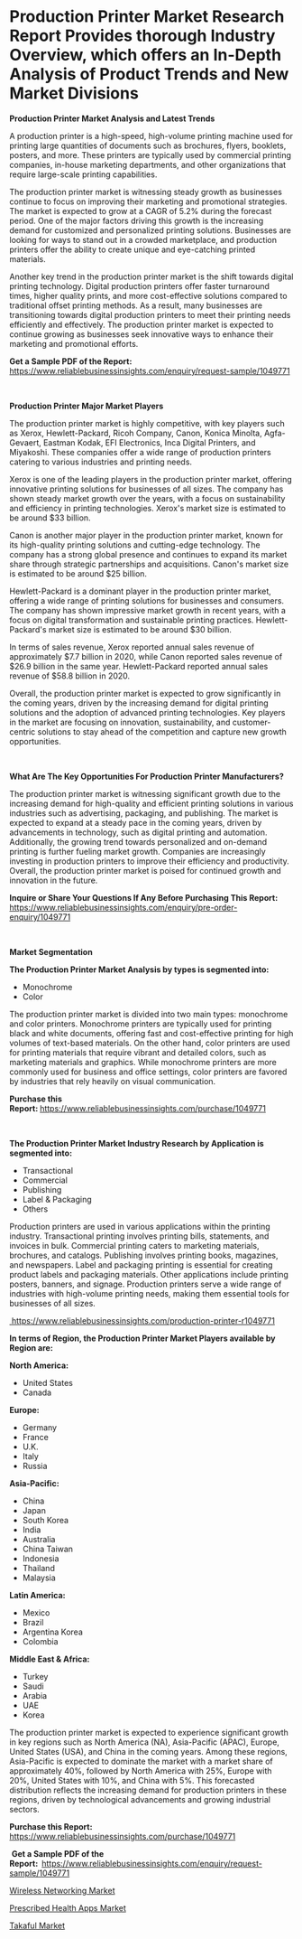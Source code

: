 <p><h1>Production Printer Market Research Report Provides thorough Industry Overview, which offers an In-Depth Analysis of Product Trends and New Market Divisions</h1></p><p><strong>Production Printer Market Analysis and Latest Trends</strong></p>
<p><p>A production printer is a high-speed, high-volume printing machine used for printing large quantities of documents such as brochures, flyers, booklets, posters, and more. These printers are typically used by commercial printing companies, in-house marketing departments, and other organizations that require large-scale printing capabilities.</p><p>The production printer market is witnessing steady growth as businesses continue to focus on improving their marketing and promotional strategies. The market is expected to grow at a CAGR of 5.2% during the forecast period. One of the major factors driving this growth is the increasing demand for customized and personalized printing solutions. Businesses are looking for ways to stand out in a crowded marketplace, and production printers offer the ability to create unique and eye-catching printed materials.</p><p>Another key trend in the production printer market is the shift towards digital printing technology. Digital production printers offer faster turnaround times, higher quality prints, and more cost-effective solutions compared to traditional offset printing methods. As a result, many businesses are transitioning towards digital production printers to meet their printing needs efficiently and effectively. The production printer market is expected to continue growing as businesses seek innovative ways to enhance their marketing and promotional efforts.</p></p>
<p><strong>Get a Sample PDF of the Report:&nbsp;</strong> <a href="https://www.reliablebusinessinsights.com/enquiry/request-sample/1049771">https://www.reliablebusinessinsights.com/enquiry/request-sample/1049771</a></p>
<p>&nbsp;</p>
<p><strong>Production Printer Major Market Players</strong></p>
<p><p>The production printer market is highly competitive, with key players such as Xerox, Hewlett-Packard, Ricoh Company, Canon, Konica Minolta, Agfa-Gevaert, Eastman Kodak, EFI Electronics, Inca Digital Printers, and Miyakoshi. These companies offer a wide range of production printers catering to various industries and printing needs.</p><p>Xerox is one of the leading players in the production printer market, offering innovative printing solutions for businesses of all sizes. The company has shown steady market growth over the years, with a focus on sustainability and efficiency in printing technologies. Xerox's market size is estimated to be around $33 billion.</p><p>Canon is another major player in the production printer market, known for its high-quality printing solutions and cutting-edge technology. The company has a strong global presence and continues to expand its market share through strategic partnerships and acquisitions. Canon's market size is estimated to be around $25 billion.</p><p>Hewlett-Packard is a dominant player in the production printer market, offering a wide range of printing solutions for businesses and consumers. The company has shown impressive market growth in recent years, with a focus on digital transformation and sustainable printing practices. Hewlett-Packard's market size is estimated to be around $30 billion.</p><p>In terms of sales revenue, Xerox reported annual sales revenue of approximately $7.7 billion in 2020, while Canon reported sales revenue of $26.9 billion in the same year. Hewlett-Packard reported annual sales revenue of $58.8 billion in 2020.</p><p>Overall, the production printer market is expected to grow significantly in the coming years, driven by the increasing demand for digital printing solutions and the adoption of advanced printing technologies. Key players in the market are focusing on innovation, sustainability, and customer-centric solutions to stay ahead of the competition and capture new growth opportunities.</p></p>
<p>&nbsp;</p>
<p><strong>What Are The Key Opportunities For Production Printer Manufacturers?</strong></p>
<p><p>The production printer market is witnessing significant growth due to the increasing demand for high-quality and efficient printing solutions in various industries such as advertising, packaging, and publishing. The market is expected to expand at a steady pace in the coming years, driven by advancements in technology, such as digital printing and automation. Additionally, the growing trend towards personalized and on-demand printing is further fueling market growth. Companies are increasingly investing in production printers to improve their efficiency and productivity. Overall, the production printer market is poised for continued growth and innovation in the future.</p></p>
<p><strong>Inquire or Share Your Questions If Any Before Purchasing This Report:</strong> <a href="https://www.reliablebusinessinsights.com/enquiry/pre-order-enquiry/1049771">https://www.reliablebusinessinsights.com/enquiry/pre-order-enquiry/1049771</a></p>
<p>&nbsp;</p>
<p><strong>Market Segmentation</strong></p>
<p><strong>The Production Printer Market Analysis by types is segmented into:</strong></p>
<p><ul><li>Monochrome</li><li>Color</li></ul></p>
<p><p>The production printer market is divided into two main types: monochrome and color printers. Monochrome printers are typically used for printing black and white documents, offering fast and cost-effective printing for high volumes of text-based materials. On the other hand, color printers are used for printing materials that require vibrant and detailed colors, such as marketing materials and graphics. While monochrome printers are more commonly used for business and office settings, color printers are favored by industries that rely heavily on visual communication.</p></p>
<p><strong>Purchase this Report:&nbsp;</strong><a href="https://www.reliablebusinessinsights.com/purchase/1049771">https://www.reliablebusinessinsights.com/purchase/1049771</a></p>
<p>&nbsp;</p>
<p><strong>The Production Printer Market Industry Research by Application is segmented into:</strong></p>
<p><ul><li>Transactional</li><li>Commercial</li><li>Publishing</li><li>Label & Packaging</li><li>Others</li></ul></p>
<p><p>Production printers are used in various applications within the printing industry. Transactional printing involves printing bills, statements, and invoices in bulk. Commercial printing caters to marketing materials, brochures, and catalogs. Publishing involves printing books, magazines, and newspapers. Label and packaging printing is essential for creating product labels and packaging materials. Other applications include printing posters, banners, and signage. Production printers serve a wide range of industries with high-volume printing needs, making them essential tools for businesses of all sizes.</p></p>
<p><a href="https://www.reliablebusinessinsights.com/production-printer-r1049771">&nbsp;https://www.reliablebusinessinsights.com/production-printer-r1049771</a></p>
<p><strong>In terms of Region, the Production Printer Market Players available by Region are:</strong></p>
<p>
    <p> <strong> North America: </strong>
        <ul>
            <li>United States</li>
            <li>Canada</li>
        </ul>
        </p> 
    <p> <strong> Europe: </strong>
        <ul>
            <li>Germany</li>
            <li>France</li>
            <li>U.K.</li>
            <li>Italy</li>
            <li>Russia</li>
        </ul>
        </p> 
    <p> <strong> Asia-Pacific: </strong>
        <ul>
            <li>China</li>
            <li>Japan</li>
            <li>South Korea</li>
            <li>India</li>
            <li>Australia</li>
            <li>China Taiwan</li>
            <li>Indonesia</li>
            <li>Thailand</li>
            <li>Malaysia</li>
        </ul>
        </p> 
    <p> <strong> Latin America: </strong>
        <ul>
            <li>Mexico</li>
            <li>Brazil</li>
            <li>Argentina Korea</li>
            <li>Colombia</li>
        </ul>
        </p> 
    <p> <strong> Middle East & Africa: </strong>
        <ul>
            <li>Turkey</li>
            <li>Saudi</li>
            <li>Arabia</li>
            <li>UAE</li>
            <li>Korea</li>
        </ul>
    </p>
    </p>
<p><p>The production printer market is expected to experience significant growth in key regions such as North America (NA), Asia-Pacific (APAC), Europe, United States (USA), and China in the coming years. Among these regions, Asia-Pacific is expected to dominate the market with a market share of approximately 40%, followed by North America with 25%, Europe with 20%, United States with 10%, and China with 5%. This forecasted distribution reflects the increasing demand for production printers in these regions, driven by technological advancements and growing industrial sectors.</p></p>
<p><strong>Purchase this Report: </strong><a href="https://www.reliablebusinessinsights.com/purchase/1049771">https://www.reliablebusinessinsights.com/purchase/1049771</a></p>
<p>&nbsp;<strong>Get a Sample PDF of the Report:&nbsp;&nbsp;</strong><a href="https://www.reliablebusinessinsights.com/enquiry/request-sample/1049771">https://www.reliablebusinessinsights.com/enquiry/request-sample/1049771</a></p>
<p><strong></strong></p>
<p><p><a href="https://www.linkedin.com/pulse/wireless-networking-market-research-report-includes-analysis-ehdpc">Wireless Networking Market</a></p><p><a href="https://www.linkedin.com/pulse/prescribed-health-apps-market-size-growing-cagr-600-report-av30c">Prescribed Health Apps Market</a></p><p><a href="https://www.linkedin.com/pulse/takaful-market-size-amp-share-analysis-growth-trends-dvduc">Takaful Market</a></p></p>